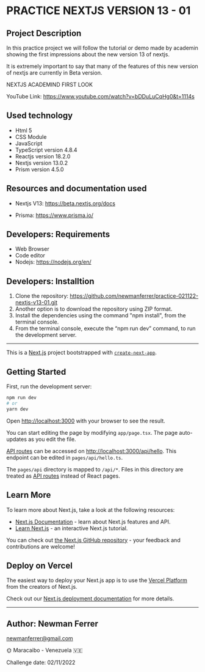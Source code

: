 # PRACTICE NEXTJS VERSION 13 - 01

## Project Description

In this practice project we will follow the tutorial or demo made by academin showing the first impressions about the new version 13 of nextjs.

It is extremely important to say that many of the features of this new version of nextjs are currently in Beta version.

NEXTJS ACADEMIND FIRST LOOK

YouTube Link: https://www.youtube.com/watch?v=bDDuLuCqHg0&t=1114s

## Used technology

- Html 5
- CSS Module
- JavaScript
- TypeScript version 4.8.4
- Reactjs version 18.2.0
- Nextjs version 13.0.2
- Prism version 4.5.0

## Resources and documentation used

- Nextjs V13: https://beta.nextjs.org/docs

- Prisma: https://www.prisma.io/

## Developers: Requirements

- Web Browser
- Code editor
- Nodejs: https://nodejs.org/en/

## Developers: Installtion

1. Clone the repository: https://github.com/newmanferrer/practice-021122-nextjs-v13-01.git
2. Another option is to download the repository using ZIP format.
3. Install the dependencies using the command "npm install", from the terminal console.
4. From the terminal console, execute the “npm run dev” command, to run the development server.

---

This is a [Next.js](https://nextjs.org/) project bootstrapped with [`create-next-app`](https://github.com/vercel/next.js/tree/canary/packages/create-next-app).

## Getting Started

First, run the development server:

```bash
npm run dev
# or
yarn dev
```

Open [http://localhost:3000](http://localhost:3000) with your browser to see the result.

You can start editing the page by modifying `app/page.tsx`. The page auto-updates as you edit the file.

[API routes](https://nextjs.org/docs/api-routes/introduction) can be accessed on [http://localhost:3000/api/hello](http://localhost:3000/api/hello). This endpoint can be edited in `pages/api/hello.ts`.

The `pages/api` directory is mapped to `/api/*`. Files in this directory are treated as [API routes](https://nextjs.org/docs/api-routes/introduction) instead of React pages.

## Learn More

To learn more about Next.js, take a look at the following resources:

- [Next.js Documentation](https://nextjs.org/docs) - learn about Next.js features and API.
- [Learn Next.js](https://nextjs.org/learn) - an interactive Next.js tutorial.

You can check out [the Next.js GitHub repository](https://github.com/vercel/next.js/) - your feedback and contributions are welcome!

## Deploy on Vercel

The easiest way to deploy your Next.js app is to use the [Vercel Platform](https://vercel.com/new?utm_medium=default-template&filter=next.js&utm_source=create-next-app&utm_campaign=create-next-app-readme) from the creators of Next.js.

Check out our [Next.js deployment documentation](https://nextjs.org/docs/deployment) for more details.

---

## Author: Newman Ferrer

newmanferrer@gmail.com

:sun_with_face: Maracaibo - Venezuela :venezuela:

Challenge date: 02/11/2022
